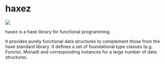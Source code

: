 # haxez

![](http://castledb.org/img/haxelogo.png)

haxez is a haxe library for functional programming.

It provides purely functional data structures to complement those from the haxe standard library. It defines a set of foundational type classes (e.g. Functor, Monad) and corresponding instances for a large number of data structures.
